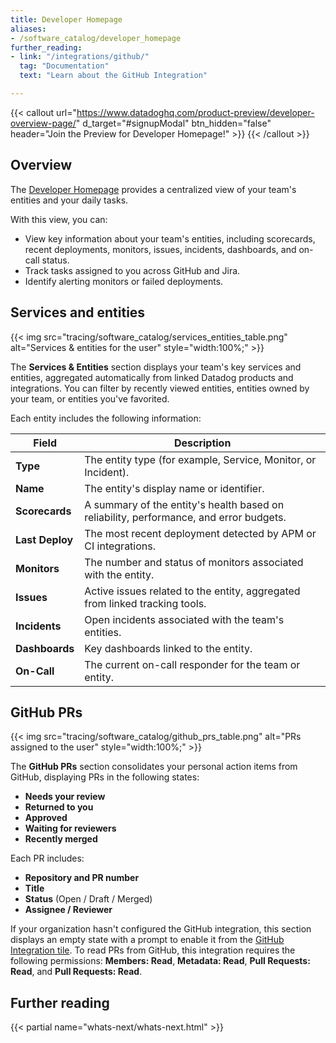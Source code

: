 ```yaml
---
title: Developer Homepage
aliases:  
- /software_catalog/developer_homepage  
further_reading:  
- link: "/integrations/github/"  
  tag: "Documentation"  
  text: "Learn about the GitHub Integration"   

---
```


{{< callout url="https://www.datadoghq.com/product-preview/developer-overview-page/" d_target="#signupModal" btn_hidden="false" header="Join the Preview for Developer Homepage!" >}}
{{< /callout >}}

## Overview

The [Developer Homepage][3] provides a centralized view of your team's entities and your daily tasks.  

With this view, you can:
- View key information about your team's entities, including scorecards, recent deployments, monitors, issues, incidents, dashboards, and on-call status. 
- Track tasks assigned to you across GitHub and Jira.
- Identify alerting monitors or failed deployments.

## Services and entities

{{< img src="tracing/software_catalog/services_entities_table.png" alt="Services & entities for the user" style="width:100%;" >}}  

The **Services & Entities** section displays your team's key services and entities, aggregated automatically from linked Datadog products and integrations. You can filter by recently viewed entities, entities owned by your team, or entities you've favorited.

Each entity includes the following information:

| Field | Description |
|--------|-------------|
| **Type** | The entity type (for example, Service, Monitor, or Incident). |
| **Name** | The entity's display name or identifier. |
| **Scorecards** | A summary of the entity's health based on reliability, performance, and error budgets. |
| **Last Deploy** | The most recent deployment detected by APM or CI integrations. |
| **Monitors** | The number and status of monitors associated with the entity. |
| **Issues** | Active issues related to the entity, aggregated from linked tracking tools. |
| **Incidents** | Open incidents associated with the team's entities. |
| **Dashboards** | Key dashboards linked to the entity. |
| **On-Call** | The current on-call responder for the team or entity. |


## GitHub PRs

{{< img src="tracing/software_catalog/github_prs_table.png" alt="PRs assigned to the user" style="width:100%;" >}}  

The **GitHub PRs** section consolidates your personal action items from GitHub, displaying PRs in the following states:
- **Needs your review**
- **Returned to you**  
- **Approved**  
- **Waiting for reviewers**
- **Recently merged**  

Each PR includes:
- **Repository and PR number**  
- **Title**  
- **Status** (Open / Draft / Merged)  
- **Assignee / Reviewer**  

If your organization hasn't configured the GitHub integration, this section displays an empty state with a prompt to enable it from the [GitHub Integration tile][1]. To read PRs from GitHub, this integration requires the following permissions: **Members: Read**, **Metadata: Read**, **Pull Requests: Read**, and **Pull Requests: Read**.


## Further reading

{{< partial name="whats-next/whats-next.html" >}}  

[1]: /integrations/github/  
[2]: /integrations/jira/
[3]: https://app.datadoghq.com/idp/overview/developer
